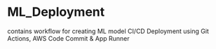 # ML_Deployment
contains workflow for creating ML model CI/CD Deployment using Git Actions, AWS Code Commit &amp; App Runner
